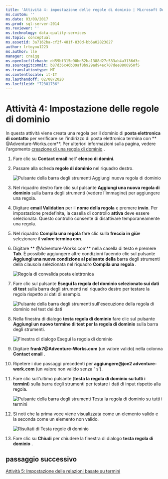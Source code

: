 ```yaml
---
title: 'Attività 4: impostazione delle regole di dominio | Microsoft Docs'
ms.custom: ''
ms.date: 03/09/2017
ms.prod: sql-server-2014
ms.reviewer: ''
ms.technology: data-quality-services
ms.topic: conceptual
ms.assetid: 3a7162ba-cf2f-481f-830d-bb6a02823827
author: lrtoyou1223
ms.author: lle
manager: craigg
ms.openlocfilehash: dd59bf315e90bd52ba1388d27c533ab4a3136d3c
ms.sourcegitcommit: b87d36c46b39af8b929ad94ec707dee8800950f5
ms.translationtype: MT
ms.contentlocale: it-IT
ms.lasthandoff: 02/08/2020
ms.locfileid: "72381736"
---
```

# <a name="task-4-setting-domain-rules"></a>Attività 4: Impostazione delle regole di dominio
  In questa attività viene creata una regola per il dominio di **posta elettronica di contatto** per verificare se l'indirizzo di posta elettronica termina con ** \@Adventure-Works.com**. Per ulteriori informazioni sulla pagina, vedere l'argomento [creazione di una regola di dominio](https://msdn.microsoft.com/library/hh510397.aspx) .  
  
1.  Fare clic su **Contact email** nell' **elenco di domini**.  
  
2.  Passare alla scheda **regole di dominio** nel riquadro destro.  
  
     ![Pulsante della barra degli strumenti Aggiungi nuova regola di dominio](../../2014/tutorials/media/et-settingdomainrules-01.jpg "Pulsante della barra degli strumenti Aggiungi nuova regola di dominio")  
  
3.  Nel riquadro destro fare clic sul pulsante **Aggiungi una nuova regola di dominio** sulla barra degli strumenti (vedere l'immagine) per aggiungere una regola.  
  
4.  Digitare **email Validation** per il **nome della regola** e premere **invio**. Per impostazione predefinita, la casella di controllo **attiva** deve essere selezionata. Questo controllo consente di disattivare temporaneamente una regola.  
  
5.  Nel riquadro **Compila una regola** fare clic sulla **freccia in giù**e selezionare il **valore termina con**.  
  
6.  Digitare ** \@Adventure-Works.com** nella casella di testo e premere **Tab**. È possibile aggiungere altre condizioni facendo clic sul pulsante **Aggiungi una nuova condizione al pulsante della** barra degli strumenti della clausola selezionata nel riquadro **Compila una regola** .  
  
     ![Regola di convalida posta elettronica](../../2014/tutorials/media/et-settingdomainrules-02.jpg "Regola di convalida posta elettronica")  
  
7.  Fare clic sul pulsante **Esegui la regola del dominio selezionato sui dati di test** sulla barra degli strumenti nel riquadro destro per testare la regola rispetto ai dati di esempio.  
  
     ![Pulsante della barra degli strumenti sull'esecuzione della regola di dominio nel test dei dati](../../2014/tutorials/media/et-settingdomainrules-03.jpg "Pulsante della barra degli strumenti sull'esecuzione della regola di dominio nel test dei dati")  
  
8.  Nella finestra di dialogo **testa regola di dominio** fare clic sul pulsante **Aggiungi un nuovo termine di test per la regola di dominio** sulla barra degli strumenti.  
  
     ![Finestra di dialogo Esegui la regola di dominio](../../2014/tutorials/media/et-settingdomainrules-04.jpg "Finestra di dialogo Esegui la regola di dominio")  
  
9. Digitare **frank7\@Adventure-Works.com** (un valore valido) nella colonna **Contact email** .  
  
10. Ripetere i due passaggi precedenti per **aggiungere\@joe2 adventure-work.com** (un valore non valido senza ' s').  
  
11. Fare clic sull'ultimo pulsante (**testa la regola di dominio su tutti i termini**) sulla barra degli strumenti per testare i dati di input rispetto alla regola.  
  
     ![Pulsante della barra degli strumenti Testa la regola di dominio su tutti i termini](../../2014/tutorials/media/et-settingdomainrules-05.jpg "Pulsante della barra degli strumenti Testa la regola di dominio su tutti i termini")  
  
12. Si noti che la prima voce viene visualizzata come un elemento valido e la seconda come un elemento non valido.  
  
     ![Risultati di Testa regole di dominio](../../2014/tutorials/media/et-settingdomainrules-06.jpg "Risultati di Testa regole di dominio")  
  
13. Fare clic su **Chiudi** per chiudere la finestra di dialogo **testa regola di dominio** .  
  
## <a name="next-step"></a>passaggio successivo  
 [Attività 5: Impostazione delle relazioni basate su termini](../../2014/tutorials/task-5-setting-term-based-relationships.md)  
  
  
